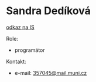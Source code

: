 # Sandra Dedíková #

[odkaz na IS](https://is.muni.cz/auth/osoba/357045)

Role:
  * programátor

Kontakt:
  * e-mail: 357045@mail.muni.cz